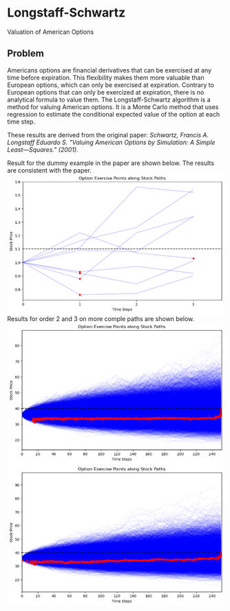 # Longstaff-Schwartz

Valuation of American Options

## Problem

Americans options are financial derivatives that can be exercised at any time before expiration. This flexibility makes them more valuable than European options, which can only be exercised at expiration. Contrary to European options that can only be exercized at expiration, there is no analytical formula to value them.
 The Longstaff-Schwartz algorithm is a method for valuing American options. It is a Monte Carlo method that uses regression to estimate the conditional expected value of the option at each time step.

 These results are derived from the original paper: *Schwartz, Francis A. Longstaff Eduardo S. "Valuing American Options by Simulation: A Simple Least—Squares." (2001).*

Result for the dummy example in the paper are shown below. The results are consistent with the paper.
 ![Results-paper](images/barrier_paper_example.png)
 Results for order 2 and 3 on more comple paths are shown below.
 ![Results-paper](images/barrier_paper_order=2.png)
 ![Results-paper](images/barrier_paper_order=3.png)
